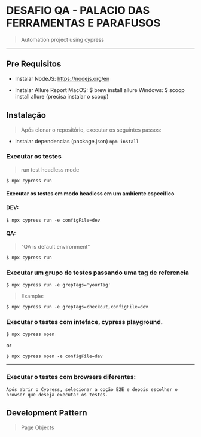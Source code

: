 # DESAFIO QA - PALACIO DAS FERRAMENTAS E PARAFUSOS

> Automation project using cypress

---
## Pre Requisitos


- Instalar NodeJS: 
https://nodejs.org/en

- Instalar Allure Report
MacOS: $ brew install allure
Windows: $ scoop install allure (precisa instalar o scoop)

## Instalação

> Após clonar o repositório, executar os seguintes passos:

- Instalar dependencias (package.json)
`npm install`

### Executar os testes

> run test headless mode

```
$ npx cypress run
```
#### Executar os testes em modo headless em um ambiente especifico

#### DEV:
```
$ npx cypress run -e configFile=dev
```

#### QA:
> "QA is default environment"

```
$ npx cypress run
```

### Executar um grupo de testes passando uma tag de referencia

```
$ npx cypress run -e grepTags='yourTag' 
```
> Example: 
```
$ npx cypress run -e grepTags=checkout,configFile=dev
```

### Executar o testes com inteface, cypress playground.

```
$ npx cypress open
```

or 

```
$ npx cypress open -e configFile=dev
```

---

### Executar o testes com browsers diferentes: 
    Após abrir o Cypress, selecionar a opção E2E e depois escolher o browser que deseja executar os testes.


## Development Pattern

> Page Objects